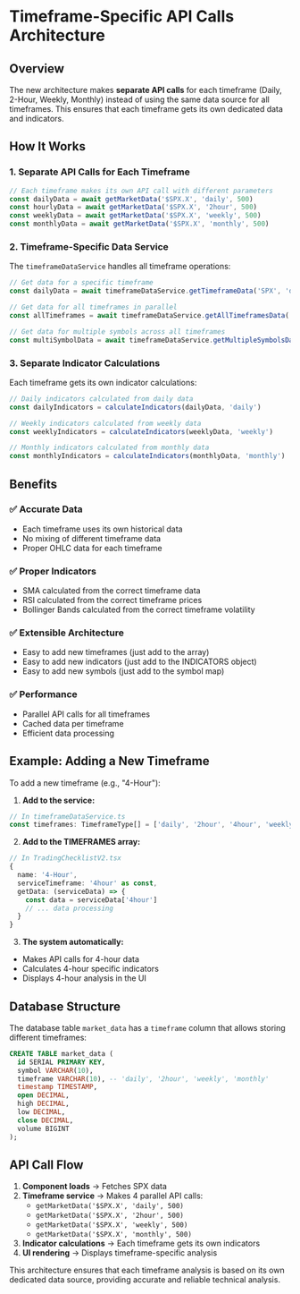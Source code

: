 # Timeframe-Specific API Calls Architecture

## Overview

The new architecture makes **separate API calls** for each timeframe (Daily, 2-Hour, Weekly, Monthly) instead of using the same data source for all timeframes. This ensures that each timeframe gets its own dedicated data and indicators.

## How It Works

### 1. **Separate API Calls for Each Timeframe**

```typescript
// Each timeframe makes its own API call with different parameters
const dailyData = await getMarketData('$SPX.X', 'daily', 500)
const hourlyData = await getMarketData('$SPX.X', '2hour', 500)
const weeklyData = await getMarketData('$SPX.X', 'weekly', 500)
const monthlyData = await getMarketData('$SPX.X', 'monthly', 500)
```

### 2. **Timeframe-Specific Data Service**

The `timeframeDataService` handles all timeframe operations:

```typescript
// Get data for a specific timeframe
const dailyData = await timeframeDataService.getTimeframeData('SPX', 'daily', 500)

// Get data for all timeframes in parallel
const allTimeframes = await timeframeDataService.getAllTimeframesData('SPX', 500)

// Get data for multiple symbols across all timeframes
const multiSymbolData = await timeframeDataService.getMultipleSymbolsData(['SPX', 'SPY'], 500)
```

### 3. **Separate Indicator Calculations**

Each timeframe gets its own indicator calculations:

```typescript
// Daily indicators calculated from daily data
const dailyIndicators = calculateIndicators(dailyData, 'daily')

// Weekly indicators calculated from weekly data  
const weeklyIndicators = calculateIndicators(weeklyData, 'weekly')

// Monthly indicators calculated from monthly data
const monthlyIndicators = calculateIndicators(monthlyData, 'monthly')
```

## Benefits

### ✅ **Accurate Data**
- Each timeframe uses its own historical data
- No mixing of different timeframe data
- Proper OHLC data for each timeframe

### ✅ **Proper Indicators**
- SMA calculated from the correct timeframe data
- RSI calculated from the correct timeframe prices
- Bollinger Bands calculated from the correct timeframe volatility

### ✅ **Extensible Architecture**
- Easy to add new timeframes (just add to the array)
- Easy to add new indicators (just add to the INDICATORS object)
- Easy to add new symbols (just add to the symbol map)

### ✅ **Performance**
- Parallel API calls for all timeframes
- Cached data per timeframe
- Efficient data processing

## Example: Adding a New Timeframe

To add a new timeframe (e.g., "4-Hour"):

1. **Add to the service:**
```typescript
// In timeframeDataService.ts
const timeframes: TimeframeType[] = ['daily', '2hour', '4hour', 'weekly', 'monthly']
```

2. **Add to the TIMEFRAMES array:**
```typescript
// In TradingChecklistV2.tsx
{
  name: '4-Hour',
  serviceTimeframe: '4hour' as const,
  getData: (serviceData) => {
    const data = serviceData['4hour']
    // ... data processing
  }
}
```

3. **The system automatically:**
- Makes API calls for 4-hour data
- Calculates 4-hour specific indicators
- Displays 4-hour analysis in the UI

## Database Structure

The database table `market_data` has a `timeframe` column that allows storing different timeframes:

```sql
CREATE TABLE market_data (
  id SERIAL PRIMARY KEY,
  symbol VARCHAR(10),
  timeframe VARCHAR(10), -- 'daily', '2hour', 'weekly', 'monthly'
  timestamp TIMESTAMP,
  open DECIMAL,
  high DECIMAL,
  low DECIMAL,
  close DECIMAL,
  volume BIGINT
);
```

## API Call Flow

1. **Component loads** → Fetches SPX data
2. **Timeframe service** → Makes 4 parallel API calls:
   - `getMarketData('$SPX.X', 'daily', 500)`
   - `getMarketData('$SPX.X', '2hour', 500)`
   - `getMarketData('$SPX.X', 'weekly', 500)`
   - `getMarketData('$SPX.X', 'monthly', 500)`
3. **Indicator calculations** → Each timeframe gets its own indicators
4. **UI rendering** → Displays timeframe-specific analysis

This architecture ensures that each timeframe analysis is based on its own dedicated data source, providing accurate and reliable technical analysis.
